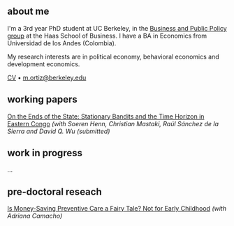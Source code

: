 ## about me

I'm a 3rd year PhD student at UC Berkeley, in the [Business and Public Policy group](https://haas.berkeley.edu/bpp) at the Haas School of Business. I have a BA in Economics from Universidad de los Andes (Colombia).

My research interests are in political economy, behavioral economics and development economics.

[CV](pdf/CV_MO.pdf)  •  m.ortiz@berkeley.edu


## working papers

[On the Ends of the State: Stationary Bandits and the Time Horizon in Eastern Congo](pdf/TimeHorizon.pdf)
_(with Soeren Henn, Christian Mastaki, Raúl Sánchez de la Sierra and David Q. Wu (submitted)_

## work in progress

...

## pre-doctoral reseach

[Is Money-Saving Preventive Care a Fairy Tale? Not for Early Childhood](https://miguelortizp.github.io/)
_(with Adriana Camacho)_


